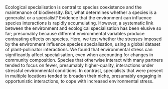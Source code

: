 Ecological specialisation is central to species coexistence and the maintenance of biodiversity. 
But, what determines whether a species is a generalist or a specialist?
Evidence that the environment can influence species interactions is rapidly accumulating. 
However, a systematic link between the environment and ecological specialisation has been elusive so far; presumably because different environmental variables produce contrasting effects on species. 
Here, we test whether the stresses imposed by the environment influence species specialisation, using a global dataset of plant-pollinator interactions. 
We found that environmental stress can significantly affect specialisation, even when accounting for changes in community composition. 
Species that otherwise interact with many partners tended to focus on fewer, presumably higher-quality, interactions under stressful environmental conditions. 
In contrast, specialists that were present in multiple locations tended to broaden their niche, presumably engaging in opportunistic interactions, to cope with increased environmental stress. 
